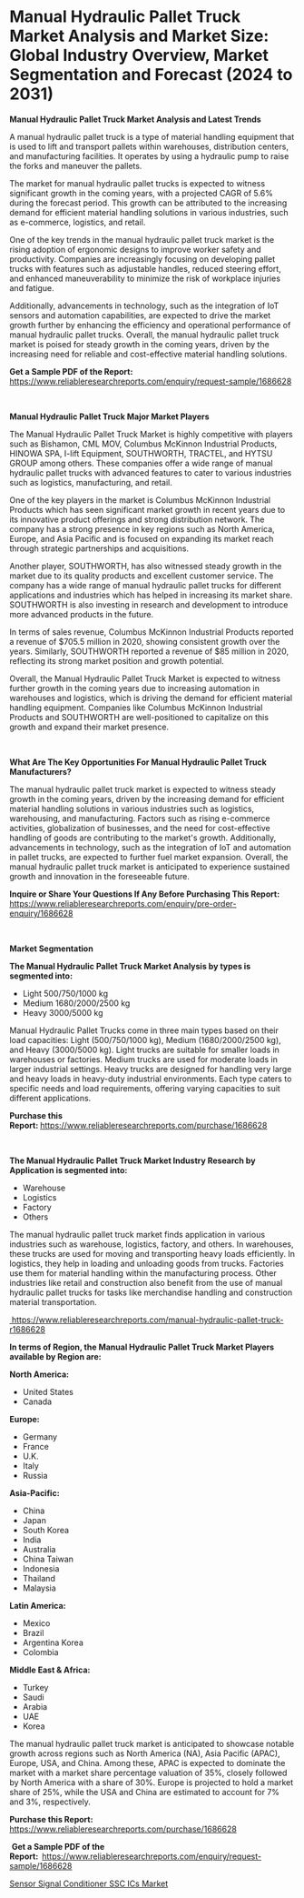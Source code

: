 <p><h1>Manual Hydraulic Pallet Truck Market Analysis and Market Size: Global Industry Overview, Market Segmentation and Forecast (2024 to 2031)</h1></p><p><strong>Manual Hydraulic Pallet Truck Market Analysis and Latest Trends</strong></p>
<p><p>A manual hydraulic pallet truck is a type of material handling equipment that is used to lift and transport pallets within warehouses, distribution centers, and manufacturing facilities. It operates by using a hydraulic pump to raise the forks and maneuver the pallets.</p><p>The market for manual hydraulic pallet trucks is expected to witness significant growth in the coming years, with a projected CAGR of 5.6% during the forecast period. This growth can be attributed to the increasing demand for efficient material handling solutions in various industries, such as e-commerce, logistics, and retail.</p><p>One of the key trends in the manual hydraulic pallet truck market is the rising adoption of ergonomic designs to improve worker safety and productivity. Companies are increasingly focusing on developing pallet trucks with features such as adjustable handles, reduced steering effort, and enhanced maneuverability to minimize the risk of workplace injuries and fatigue.</p><p>Additionally, advancements in technology, such as the integration of IoT sensors and automation capabilities, are expected to drive the market growth further by enhancing the efficiency and operational performance of manual hydraulic pallet trucks. Overall, the manual hydraulic pallet truck market is poised for steady growth in the coming years, driven by the increasing need for reliable and cost-effective material handling solutions.</p></p>
<p><strong>Get a Sample PDF of the Report:&nbsp;</strong> <a href="https://www.reliableresearchreports.com/enquiry/request-sample/1686628">https://www.reliableresearchreports.com/enquiry/request-sample/1686628</a></p>
<p>&nbsp;</p>
<p><strong>Manual Hydraulic Pallet Truck Major Market Players</strong></p>
<p><p>The Manual Hydraulic Pallet Truck Market is highly competitive with players such as Bishamon, CML MOV, Columbus McKinnon Industrial Products, HINOWA SPA, I-lift Equipment, SOUTHWORTH, TRACTEL, and HYTSU GROUP among others. These companies offer a wide range of manual hydraulic pallet trucks with advanced features to cater to various industries such as logistics, manufacturing, and retail.</p><p>One of the key players in the market is Columbus McKinnon Industrial Products which has seen significant market growth in recent years due to its innovative product offerings and strong distribution network. The company has a strong presence in key regions such as North America, Europe, and Asia Pacific and is focused on expanding its market reach through strategic partnerships and acquisitions.</p><p>Another player, SOUTHWORTH, has also witnessed steady growth in the market due to its quality products and excellent customer service. The company has a wide range of manual hydraulic pallet trucks for different applications and industries which has helped in increasing its market share. SOUTHWORTH is also investing in research and development to introduce more advanced products in the future.</p><p>In terms of sales revenue, Columbus McKinnon Industrial Products reported a revenue of $705.5 million in 2020, showing consistent growth over the years. Similarly, SOUTHWORTH reported a revenue of $85 million in 2020, reflecting its strong market position and growth potential.</p><p>Overall, the Manual Hydraulic Pallet Truck Market is expected to witness further growth in the coming years due to increasing automation in warehouses and logistics, which is driving the demand for efficient material handling equipment. Companies like Columbus McKinnon Industrial Products and SOUTHWORTH are well-positioned to capitalize on this growth and expand their market presence.</p></p>
<p>&nbsp;</p>
<p><strong>What Are The Key Opportunities For Manual Hydraulic Pallet Truck Manufacturers?</strong></p>
<p><p>The manual hydraulic pallet truck market is expected to witness steady growth in the coming years, driven by the increasing demand for efficient material handling solutions in various industries such as logistics, warehousing, and manufacturing. Factors such as rising e-commerce activities, globalization of businesses, and the need for cost-effective handling of goods are contributing to the market's growth. Additionally, advancements in technology, such as the integration of IoT and automation in pallet trucks, are expected to further fuel market expansion. Overall, the manual hydraulic pallet truck market is anticipated to experience sustained growth and innovation in the foreseeable future.</p></p>
<p><strong>Inquire or Share Your Questions If Any Before Purchasing This Report:</strong> <a href="https://www.reliableresearchreports.com/enquiry/pre-order-enquiry/1686628">https://www.reliableresearchreports.com/enquiry/pre-order-enquiry/1686628</a></p>
<p>&nbsp;</p>
<p><strong>Market Segmentation</strong></p>
<p><strong>The Manual Hydraulic Pallet Truck Market Analysis by types is segmented into:</strong></p>
<p><ul><li>Light 500/750/1000 kg</li><li>Medium 1680/2000/2500 kg</li><li>Heavy 3000/5000 kg</li></ul></p>
<p><p>Manual Hydraulic Pallet Trucks come in three main types based on their load capacities: Light (500/750/1000 kg), Medium (1680/2000/2500 kg), and Heavy (3000/5000 kg). Light trucks are suitable for smaller loads in warehouses or factories. Medium trucks are used for moderate loads in larger industrial settings. Heavy trucks are designed for handling very large and heavy loads in heavy-duty industrial environments. Each type caters to specific needs and load requirements, offering varying capacities to suit different applications.</p></p>
<p><strong>Purchase this Report:&nbsp;</strong><a href="https://www.reliableresearchreports.com/purchase/1686628">https://www.reliableresearchreports.com/purchase/1686628</a></p>
<p>&nbsp;</p>
<p><strong>The Manual Hydraulic Pallet Truck Market Industry Research by Application is segmented into:</strong></p>
<p><ul><li>Warehouse</li><li>Logistics</li><li>Factory</li><li>Others</li></ul></p>
<p><p>The manual hydraulic pallet truck market finds application in various industries such as warehouse, logistics, factory, and others. In warehouses, these trucks are used for moving and transporting heavy loads efficiently. In logistics, they help in loading and unloading goods from trucks. Factories use them for material handling within the manufacturing process. Other industries like retail and construction also benefit from the use of manual hydraulic pallet trucks for tasks like merchandise handling and construction material transportation.</p></p>
<p><a href="https://www.reliableresearchreports.com/manual-hydraulic-pallet-truck-r1686628">&nbsp;https://www.reliableresearchreports.com/manual-hydraulic-pallet-truck-r1686628</a></p>
<p><strong>In terms of Region, the Manual Hydraulic Pallet Truck Market Players available by Region are:</strong></p>
<p>
    <p> <strong> North America: </strong>
        <ul>
            <li>United States</li>
            <li>Canada</li>
        </ul>
        </p> 
    <p> <strong> Europe: </strong>
        <ul>
            <li>Germany</li>
            <li>France</li>
            <li>U.K.</li>
            <li>Italy</li>
            <li>Russia</li>
        </ul>
        </p> 
    <p> <strong> Asia-Pacific: </strong>
        <ul>
            <li>China</li>
            <li>Japan</li>
            <li>South Korea</li>
            <li>India</li>
            <li>Australia</li>
            <li>China Taiwan</li>
            <li>Indonesia</li>
            <li>Thailand</li>
            <li>Malaysia</li>
        </ul>
        </p> 
    <p> <strong> Latin America: </strong>
        <ul>
            <li>Mexico</li>
            <li>Brazil</li>
            <li>Argentina Korea</li>
            <li>Colombia</li>
        </ul>
        </p> 
    <p> <strong> Middle East & Africa: </strong>
        <ul>
            <li>Turkey</li>
            <li>Saudi</li>
            <li>Arabia</li>
            <li>UAE</li>
            <li>Korea</li>
        </ul>
    </p>
    </p>
<p><p>The manual hydraulic pallet truck market is anticipated to showcase notable growth across regions such as North America (NA), Asia Pacific (APAC), Europe, USA, and China. Among these, APAC is expected to dominate the market with a market share percentage valuation of 35%, closely followed by North America with a share of 30%. Europe is projected to hold a market share of 25%, while the USA and China are estimated to account for 7% and 3%, respectively.</p></p>
<p><strong>Purchase this Report: </strong><a href="https://www.reliableresearchreports.com/purchase/1686628">https://www.reliableresearchreports.com/purchase/1686628</a></p>
<p>&nbsp;<strong>Get a Sample PDF of the Report:&nbsp;&nbsp;</strong><a href="https://www.reliableresearchreports.com/enquiry/request-sample/1686628">https://www.reliableresearchreports.com/enquiry/request-sample/1686628</a></p>
<p><strong></strong></p>
<p><p><a href="https://chivalrous-flock-a86.notion.site/Sensor-Signal-Conditioner-SSC-ICs-Market-Size-and-Market-Trends-Complete-Industry-Overview-2024-to-dbf1e3cdf15e4a5b8b1dc1a0d14451b5">Sensor Signal Conditioner SSC ICs Market</a></p></p>